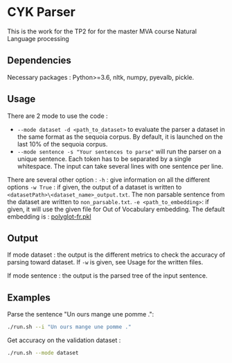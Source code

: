# CYK Parser

This is the work for the TP2 for for the master MVA course Natural Language processing 

## Dependencies

Necessary packages : Python>=3.6, nltk, numpy, pyevalb, pickle.
 
## Usage

There are 2 mode to use the code :

- `--mode dataset -d <path_to_dataset>` to evaluate the parser a dataset in the same format as the sequoia corpus. By default, it is launched on the last 10% of the sequoia corpus.
- `--mode sentence -s "Your sentences to parse"` will run the parser on a unique sentence.  Each token has to be separated by a single whitespace. The input can take several lines with one sentence per line.

There are several other option :
`-h` : give information on all the different options
`-w True` : if given, the output of a dataset is written to `<datasetPath>\<dataset_name>_output.txt`. The non parsable sentence from the dataset are written to `non_parsable.txt`.
`-e <path_to_embedding>`: if given, it will use the given file for Out of Vocabulary embedding. The default embedding is : [polyglot-fr.pkl](https://sites.google.com/site/rmyeid/projects/polyglot)

## Output

If mode dataset : the output is the different metrics to check the accuracy of parsing toward dataset. If `-w` is given, see Usage for the written files.

If mode sentence : the output is the parsed tree of the input sentence. 

## Examples

Parse the sentence "Un ours mange une pomme .":
```bash
./run.sh --i "Un ours mange une pomme ."
```

Get accuracy on the validation dataset :
```bash
./run.sh --mode dataset
```


